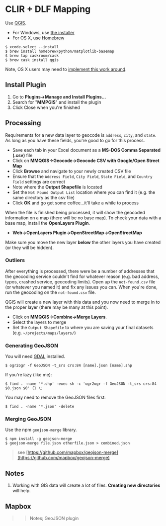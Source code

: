 # CLIR + DLF Mapping

Use [QGIS](http://www.qgis.org/en/site/).

- For Windows, use [the installer](https://www.qgis.org/en/site/forusers/download.html)
- For OS X, use [Homebrew](http://brew.sh/)

```
$ xcode-select --install
$ brew install homebrew/python/matplotlib-basemap
$ brew tap caskroom/cask
$ brew cask install qgis
```

Note, OS X users may need to [implement this work around](https://github.com/caskroom/homebrew-cask/issues/15131#issuecomment-156300400).

## Install Plugin

1. Go to **Plugins->Manage and Install Plugins...**
2. Search for "**MMPGIS**" and install the plugin
4. Click Close when you're finished

## Processing

Requirements for a new data layer to geocode is `address`, `city`, and `state`.
As long as you have these fields, you're good to go for this process.

- Save each tab in your Excel document as a **MS-DOS Comma Separated (.csv)**
 file
- Click on **MMQGIS->Geocode->Geocode CSV with Google/Open Street Map**
- Click **Browse** and navigate to your newly created CSV file
- Ensure that the `Address Field`, `City Field`, `State Field`, and `Country Field` settings are correct
- Note where the **Output Shapefile** is located
- Set the `Not Found Output List` location where you can find it (e.g. the same directory as the csv file)
- Click **OK** and go get some coffee...it'll take a while to process

When the file is finished being processed, it will show the geocoded information on a map (there will be no base map). To check your data with a base map, install the **OpenLayers Plugin**.

- **Web->OpenLayers Plugin->OpenStreetMap->OpenStreetMap**

Make sure you move the new layer **below** the other layers you have created (or they will be hidden).

### Outliers

After everything is processed, there were be a number of addresses that the geocoding service couldn't find for whatever reason (e.g. bad address, typos, crashed service, geocoding limits). Open up the `not-found.csv` file (or whatever you named it) and fix any issues you can. When you're done, run the geocoding on the `not-found.csv` file.

QGIS will create a new layer with this data and you now need to merge in to the proper layer (there may be many at this point).

- Click on **MMQGIS->Combine->Merge Layers**.
- Select the layers to merge
- Set the `Output Shapefile` to where you are saving your final datasets (e.g. `~/projects/maps/layers/`)

### Generating GeoJSON

You will need [GDAL](http://www.gdal.org/) installed.

```
$ ogr2ogr -f GeoJSON -t_srs crs:84 [name].json [name].shp
```

If you're lazy (like me):

```
$ find . -name '*.shp' -exec sh -c 'ogr2ogr -f GeoJSON -t_srs crs:84 $0.json $0' {} \;
```

You may need to remove the GeoJSON files first:

```
$ find . -name '*.json' -delete
```

### Merging GeoJSON

Use the npm `geojson-merge` library.

```
$ npm install -g geojson-merge
$ geojson-merge file.json otherfile.json > combined.json
```

> see [https://github.com/mapbox/geojson-merge](https://github.com/mapbox/geojson-merge)



## Notes

1. Working with GIS data will create a lot of files. **Creating new directories** will help.

## Mapbox

>>Notes; GeoJSON plugin
